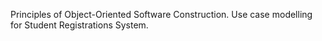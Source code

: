 Principles of Object-Oriented Software Construction. Use case modelling for Student Registrations System.

